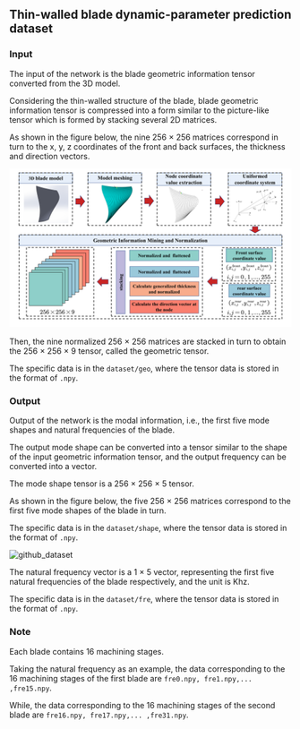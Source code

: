 ## Thin-walled blade dynamic-parameter prediction dataset

### Input

The input of the network is the blade geometric information tensor converted from the 3D model.   

Considering the thin-walled structure of the blade, blade geometric information tensor is compressed into a form similar to the picture-like tensor which is formed by stacking several 2D matrices.  

As shown in the figure below, the nine 256 × 256 matrices correspond in turn to  the x, y, z coordinates of the front and back surfaces, the thickness and direction vectors.

![data_preprocess](pic/data_preprocess.png)

Then, the nine normalized 256 × 256 matrices are stacked in turn to obtain the 256 × 256 × 9 tensor, called the geometric tensor. 

The specific data is in the `dataset/geo`, where the tensor data is stored in the format of `.npy`.

### Output

Output of the network is the modal information, i.e., the first five mode shapes and natural frequencies of the blade. 

The output mode shape can be converted into a tensor similar to the shape of the input geometric information tensor, and the output frequency can be converted into a vector. 

The mode shape tensor is a 256 × 256 × 5 tensor. 

As shown in the figure below, the five 256 × 256 matrices correspond to the first five mode shapes of the blade in turn.

The specific data is in the `dataset/shape`, where the tensor data is stored in the format of `.npy`.

![github_dataset](pic/github_dataset.png)

The natural frequency vector is a 1 × 5 vector, representing the first five natural frequencies of the blade respectively, and the unit is Khz.

The specific data is in the `dataset/fre`, where the tensor data is stored in the format of `.npy`.



### Note

Each blade contains 16 machining stages.

Taking the natural frequency as an example, the data corresponding to the 16 machining stages of the first blade are `fre0.npy, fre1.npy,... ,fre15.npy`.

While, the data corresponding to the 16 machining stages of the second blade are `fre16.npy, fre17.npy,... ,fre31.npy`.

